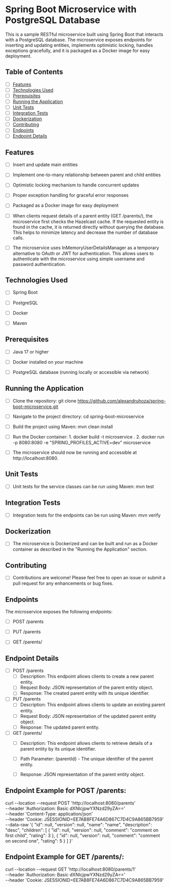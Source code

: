 # Spring Boot Microservice with PostgreSQL Database

This is a sample RESTful microservice built using Spring Boot that interacts with a PostgreSQL database. The microservice exposes endpoints for inserting and updating entities, implements optimistic locking, handles exceptions gracefully, and it is packaged as a Docker image for easy deployment.

## Table of Contents

- [ ] [Features]()
- [ ] [Technologies Used]()
- [ ] [Prerequisites]()
- [ ] [Running the Application]()
- [ ] [Unit Tests]()
- [ ] [Integration Tests]()
- [ ] [Dockerization]()
- [ ] [Contributing]()
- [ ] [Endpoints]()
- [ ] [Endpoint Details]()

## Features

- [ ] Insert and update main entities
- [ ] Implement one-to-many relationship between parent and child entities
- [ ] Optimistic locking mechanism to handle concurrent updates
- [ ] Proper exception handling for graceful error responses
- [ ] Packaged as a Docker image for easy deployment
- [ ] When clients request details of a parent entity (GET /parents/<parentId>), the microservice first checks the Hazelcast cache. If the requested entity is found in the cache, it is returned directly without querying the database. This helps to minimize latency and decrease the number of database calls.
- [ ] The microservice uses InMemoryUserDetailsManager as a temporary alternative to OAuth or JWT for authentication. This allows users to authenticate with the microservice using simple username and password authentication.


## Technologies Used

- [ ] Spring Boot
- [ ] PostgreSQL
- [ ] Docker
- [ ] Maven


## Prerequisites

- [ ] Java 17 or higher
- [ ] Docker installed on your machine
- [ ] PostgreSQL database (running locally or accessible via network)


## Running the Application

- [ ] Clone the repository: git clone https://github.com/alexandruhoza/spring-boot-microservice.git
- [ ] Navigate to the project directory: cd spring-boot-microservice
- [ ] Build the project using Maven: mvn clean install
- [ ] Run the Docker container: 1. docker build -t microservice .
                                2. docker run -p 8080:8080 -e "SPRING_PROFILES_ACTIVE=dev" microservice
- [ ] The microservice should now be running and accessible at http://localhost:8080.


## Unit Tests

- [ ] Unit tests for the service classes can be run using Maven: mvn test


## Integration Tests

- [ ] Integration tests for the endpoints can be run using Maven: mvn verify


## Dockerization

- [ ] The microservice is Dockerized and can be built and run as a Docker container as described in the "Running the Application" section.


## Contributing

- [ ] Contributions are welcome! Please feel free to open an issue or submit a pull request for any enhancements or bug fixes.


## Endpoints

The microservice exposes the following endpoints:
- [ ] POST /parents
- [ ] PUT /parents
- [ ] GET /parents/<parentId>


## Endpoint Details

- [ ] POST /parents
    - [ ] Description: This endpoint allows clients to create a new parent entity.
    - [ ] Request Body: JSON representation of the parent entity object.
    - [ ] Response: The created parent entity with its unique identifier.

- [ ] PUT /parents
    - [ ] Description: This endpoint allows clients to update an existing parent entity.
    - [ ] Request Body: JSON representation of the updated parent entity object.
    - [ ] Response: The updated parent entity.
    
- [ ] GET /parents/<parentId>
    - [ ] Description: This endpoint allows clients to retrieve details of a parent entity by its unique identifier.
    - [ ] Path Parameter: {parentId} - The unique identifier of the parent entity.
    - [ ] Response: JSON representation of the parent entity object.


## Endpoint Example for POST /parents:

curl --location --request POST 'http://localhost:8080/parents' \
--header 'Authorization: Basic dXNlcjpwYXNzd29yZA==' \
--header 'Content-Type: application/json' \
--header 'Cookie: JSESSIONID=EE7AB8FE74A6D867C7D4C9A865BB7959' \
--data-raw '{
    "id": null,
    "version": null,
    "name": "name",
    "description": "desc",
    "children": [
            {
                "id": null,
                "version": null,
                "comment": "comment on first child",
                "rating": 3
                },
                {
                "id": null,
                "version": null,
                "comment": "comment on second one",
                "rating": 5
            }
        ]
}'

## Endpoint Example for GET /parents/<parentId>:

curl --location --request GET 'http://localhost:8080/parents/1' \
--header 'Authorization: Basic dXNlcjpwYXNzd29yZA==' \
--header 'Cookie: JSESSIONID=EE7AB8FE74A6D867C7D4C9A865BB7959'